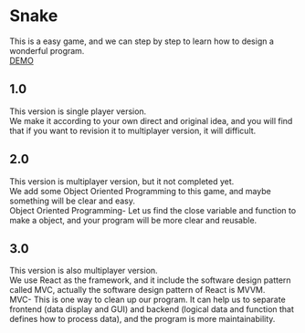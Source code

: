 # Snake
This is a easy game, and we can step by step to learn how to design a wonderful program.  
[DEMO](https://snake.sninjo.com)

## 1.0
This version is single player version.  
We make it according to your own direct and original idea, and you will find that if you want to revision it to multiplayer version, it will difficult.

## 2.0
This version is multiplayer version, but it not completed yet.  
We add some Object Oriented Programming to this game, and maybe something will be clear and easy.  
Object Oriented Programming- Let us find the close variable and function to make a object, and your program will be more clear and reusable.

## 3.0
This version is also multiplayer version.  
We use React as the framework, and it include the software design pattern called MVC, actually the software design pattern of React is MVVM.  
MVC- This is one way to clean up our program. It can help us to separate frontend (data display and GUI) and backend (logical data and function that defines how to process data), and the program is more maintainability.
